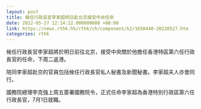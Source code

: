 ```yaml
---
layout: post
title: 候任行政長官李家超明日赴北京接受中央任命
date: 2022-05-27 12:14:22.000000000 +08:00
link: https://news.rthk.hk/rthk/ch/component/k2/1650440-20220527.htm
categories: rthk
---
```


候任行政長官李家超將於明日前往北京，接受中央關於他擔任香港特區第六任行政長官的任命，下周二返港。
 
陪同李家超赴京的官員包括候任行政長官私人秘書及新聞秘書。李家超夫人亦會同行。

國務院總理李克強上周五簽署國務院令，正式任命李家超為香港特別行政區第六任行政長官，7月1日就職。
